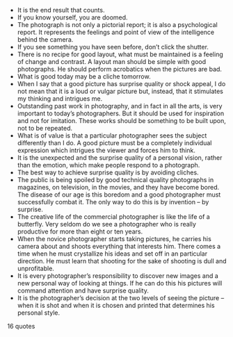  - It is the end result that counts.
 - If you know yourself, you are doomed.
 - The photograph is not only a pictorial report; it is also a psychological report. It represents the feelings and point of view of the intelligence behind the camera.
 - If you see something you have seen before, don’t click the shutter.
 - There is no recipe for good layout, what must be maintained is a feeling of change and contrast. A layout man should be simple with good photographs. He should perform acrobatics when the pictures are bad.
 - What is good today may be a cliche tomorrow.
 - When I say that a good picture has surprise quality or shock appeal, I do not mean that it is a loud or vulgar picture but, instead, that it stimulates my thinking and intrigues me.
 - Outstanding past work in photography, and in fact in all the arts, is very important to today’s photographers. But it should be used for inspiration and not for imitation. These works should be something to be built upon, not to be repeated.
 - What is of value is that a particular photographer sees the subject differently than I do. A good picture must be a completely individual expression which intrigues the viewer and forces him to think.
 - It is the unexpected and the surprise quality of a personal vision, rather than the emotion, which make people respond to a photograph.
 - The best way to achieve surprise quality is by avoiding cliches.
 - The public is being spoiled by good technical quality photographs in magazines, on television, in the movies, and they have become bored. The disease of our age is this boredom and a good photographer must successfully combat it. The only way to do this is by invention – by surprise.
 - The creative life of the commercial photographer is like the life of a butterfly. Very seldom do we see a photographer who is really productive for more than eight or ten years.
 - When the novice photographer starts taking pictures, he carries his camera about and shoots everything that interests him. There comes a time when he must crystallize his ideas and set off in an particular direction. He must learn that shooting for the sake of shooting is dull and unprofitable.
 - It is every photographer’s responsibility to discover new images and a new personal way of looking at things. If he can do this his pictures will command attention and have surprise quality.
 - It is the photographer’s decision at the two levels of seeing the picture – when it is shot and when it is chosen and printed that determines his personal style.

16 quotes